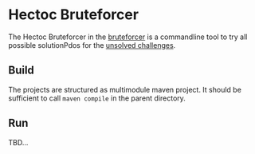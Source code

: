 # Hectoc Bruteforcer

The Hectoc Bruteforcer in the [bruteforcer](../bruteforcer) is a commandline tool
to try all possible solutionPdos for the [unsolved challenges](https://wir-rechnen.de/hectoc/hectocs-ungeloest-unsolved).

## Build

The projects are structured as multimodule maven project.
It should be sufficient to call `maven compile` in the parent directory.

## Run
TBD...